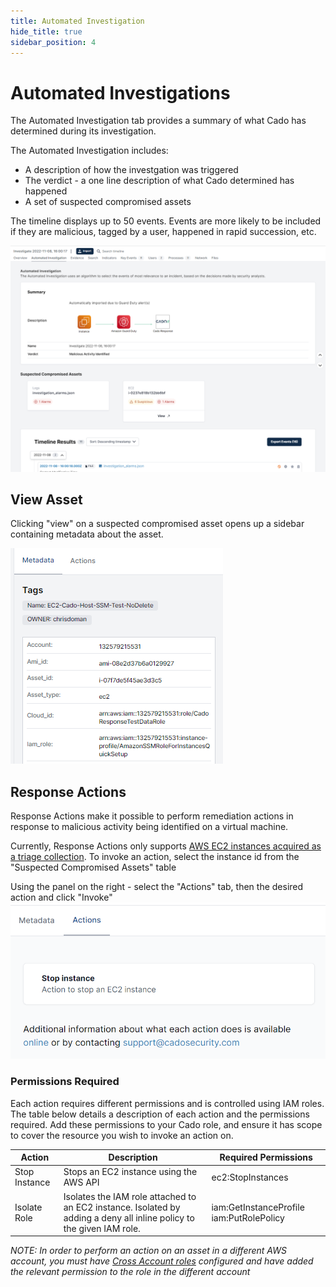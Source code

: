 ```yaml
---
title: Automated Investigation
hide_title: true
sidebar_position: 4
---
```


# Automated Investigations

The Automated Investigation tab provides a summary of what Cado has determined during its investigation.

The Automated Investigation includes:
* A description of how the investgation was triggered
* The verdict - a one line description of what Cado determined has happened
* A set of suspected compromised assets

The timeline displays up to 50 events. Events are more likely to be included if they are malicious, tagged by a user, happened in rapid succession, etc.

![Automated Investigation](/img/automated-investigation.png)

## View Asset

Clicking "view" on a suspected compromised asset opens up a sidebar containing metadata about the asset.

![Metadata Sidebar](/img/metadata-sidebar.png)

## Response Actions

Response Actions make it possible to perform remediation actions in response to malicious activity being identified on a virtual machine.

Currently, Response Actions only supports [AWS EC2 instances acquired as a triage collection](../discovery-import/import/aws/aws-ec2.md#triage-capture). To invoke an action, select the instance id from the "Suspected Compromised Assets" table

Using the panel on the right - select the "Actions" tab, then the desired action and click "Invoke"
![Actions](/img/actions-tab.png)

### Permissions Required
Each action requires different permissions and is controlled using IAM roles. The table below details a description of each action and the permissions required. Add these permissions to your Cado role, and ensure it has scope to cover the resource you wish to invoke an action on.

| Action | Description | Required Permissions
| -------- | ----------- | ----------|
| Stop Instance | Stops an EC2 instance using the AWS API | ec2:StopInstances |
| Isolate Role | Isolates the IAM role attached to an EC2 instance. Isolated by adding a deny all inline policy to the given IAM role. | iam:GetInstanceProfile iam:PutRolePolicy |

*NOTE: In order to perform an action on an asset in a different AWS account, you must have [Cross Account roles](/cado-response/deploy/aws/iam/cross-account-creation.md) configured and have added the relevant permission to the role in the different account*


